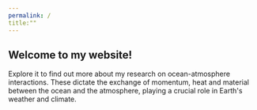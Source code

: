 ```yaml
---
permalink: /
title:""
---
```

## Welcome to my website!

Explore it to find out more about my research on ocean-atmosphere interactions. These dictate the exchange of momentum, heat and material between the ocean and the atmosphere, playing a crucial role in Earth's weather and climate. 
